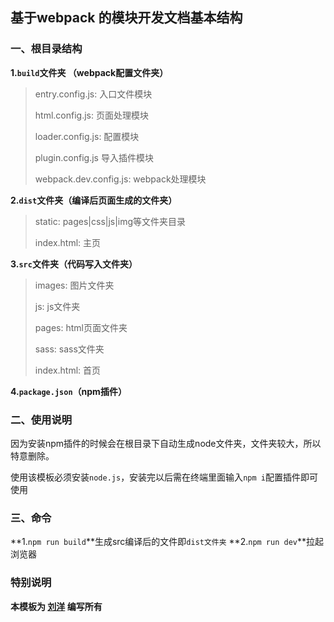 ## 基于webpack 的模块开发文档基本结构

### 一、根目录结构

**1.`build`文件夹 （webpack配置文件夹）**

> entry.config.js: 入口文件模块
>
> html.config.js: 页面处理模块
>
> loader.config.js: 配置模块
>
> plugin.config.js 导入插件模块
>
> webpack.dev.config.js: webpack处理模块


**2.`dist`文件夹（编译后页面生成的文件夹）**

> static: pages|css|js|img等文件夹目录
>
> index.html: 主页

**3.`src`文件夹（代码写入文件夹）**

> images: 图片文件夹
>
> js: js文件夹
>
> pages: html页面文件夹
>
> sass: sass文件夹
>
> index.html: 首页

**4.`package.json`（npm插件）**

### 二、使用说明

因为安装npm插件的时候会在根目录下自动生成node文件夹，文件夹较大，所以特意删除。

使用该模板必须安装`node.js`，安装完以后需在终端里面输入`npm i`配置插件即可使用

### 三、命令
**1.`npm run build`**生成src编译后的文件即`dist文件夹`
**2.`npm run dev`**拉起浏览器

### 特别说明 
**本模板为 <u>刘洋</u> 编写所有**

